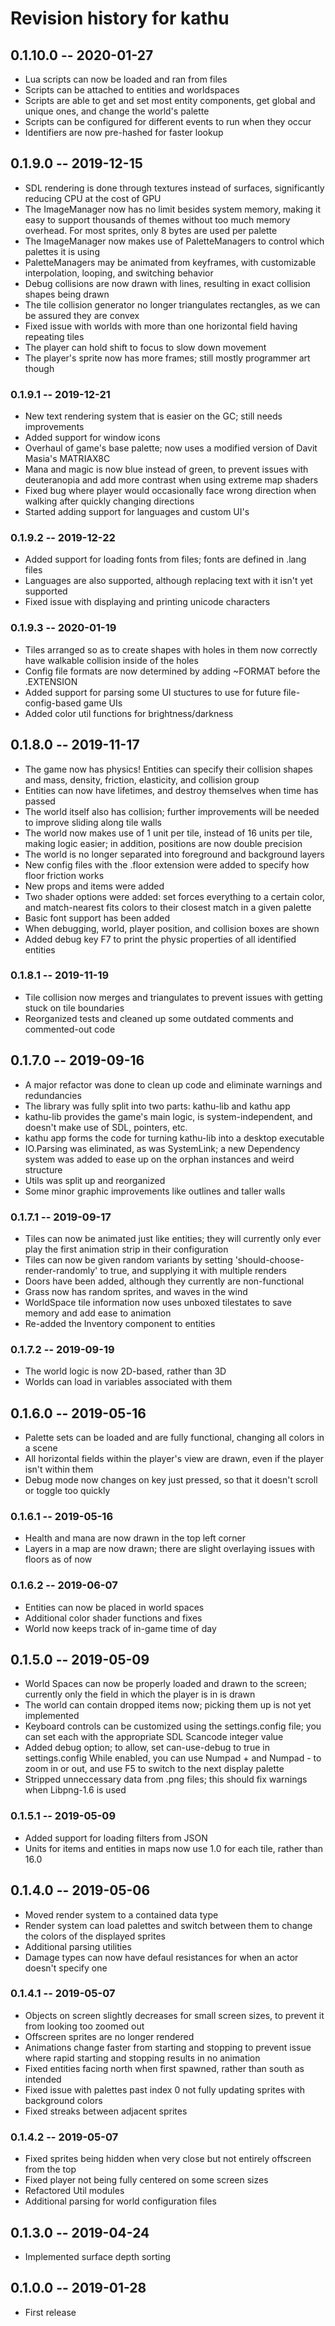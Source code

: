 # Revision history for kathu

## 0.1.10.0 -- 2020-01-27
* Lua scripts can now be loaded and ran from files
* Scripts can be attached to entities and worldspaces
* Scripts are able to get and set most entity components, get global and unique ones, and change the world's palette
* Scripts can be configured for different events to run when they occur
* Identifiers are now pre-hashed for faster lookup

## 0.1.9.0 -- 2019-12-15

* SDL rendering is done through textures instead of surfaces, significantly reducing CPU at the cost of GPU
* The ImageManager now has no limit besides system memory, making it easy to support thousands of themes without too much memory overhead. For most sprites, only 8 bytes are used per palette
* The ImageManager now makes use of PaletteManagers to control which palettes it is using
* PaletteManagers may be animated from keyframes, with customizable interpolation, looping, and switching behavior
* Debug collisions are now drawn with lines, resulting in exact collision shapes being drawn
* The tile collision generator no longer triangulates rectangles, as we can be assured they are convex
* Fixed issue with worlds with more than one horizontal field having repeating tiles
* The player can hold shift to focus to slow down movement
* The player's sprite now has more frames; still mostly programmer art though

### 0.1.9.1 -- 2019-12-21

* New text rendering system that is easier on the GC; still needs improvements
* Added support for window icons
* Overhaul of game's base palette; now uses a modified version of Davit Masia's MATRIAX8C
* Mana and magic is now blue instead of green, to prevent issues with deuteranopia and add more contrast when using extreme map shaders
* Fixed bug where player would occasionally face wrong direction when walking after quickly changing directions
* Started adding support for languages and custom UI's

### 0.1.9.2 -- 2019-12-22

* Added support for loading fonts from files; fonts are defined in .lang files
* Languages are also supported, although replacing text with it isn't yet supported
* Fixed issue with displaying and printing unicode characters

### 0.1.9.3 -- 2020-01-19

* Tiles arranged so as to create shapes with holes in them now correctly have walkable collision inside of the holes
* Config file formats are now determined by adding ~FORMAT before the .EXTENSION
* Added support for parsing some UI stuctures to use for future file-config-based game UIs
* Added color util functions for brightness/darkness

## 0.1.8.0 -- 2019-11-17

* The game now has physics! Entities can specify their collision shapes and mass, density, friction, elasticity, and collision group
* Entities can now have lifetimes, and destroy themselves when time has passed
* The world itself also has collision; further improvements will be needed to improve sliding along tile walls
* The world now makes use of 1 unit per tile, instead of 16 units per tile, making logic easier; in addition, positions are now double precision
* The world is no longer separated into foreground and background layers
* New config files with the .floor extension were added to specify how floor friction works
* New props and items were added
* Two shader options were added: set forces everything to a certain color, and match-nearest fits colors to their closest match in a given palette
* Basic font support has been added
* When debugging, world, player position, and collision boxes are shown
* Added debug key F7 to print the physic properties of all identified entities

### 0.1.8.1 -- 2019-11-19

* Tile collision now merges and triangulates to prevent issues with getting stuck on tile boundaries
* Reorganized tests and cleaned up some outdated comments and commented-out code

## 0.1.7.0 -- 2019-09-16

* A major refactor was done to clean up code and eliminate warnings and redundancies
* The library was fully split into two parts: kathu-lib and kathu app
* kathu-lib provides the game's main logic, is system-independent, and doesn't make use of SDL, pointers, etc.
* kathu app forms the code for turning kathu-lib into a desktop executable
* IO.Parsing was eliminated, as was SystemLink; a new Dependency system was added to ease up on the orphan instances and weird structure
* Utils was split up and reorganized
* Some minor graphic improvements like outlines and taller walls

### 0.1.7.1 -- 2019-09-17

* Tiles can now be animated just like entities; they will currently only ever play the first animation strip in their configuration
* Tiles can now be given random variants by setting 'should-choose-render-randomly' to true, and supplying it with multiple renders
* Doors have been added, although they currently are non-functional
* Grass now has random sprites, and waves in the wind
* WorldSpace tile information now uses unboxed tilestates to save memory and add ease to animation
* Re-added the Inventory component to entities

### 0.1.7.2 -- 2019-09-19

* The world logic is now 2D-based, rather than 3D
* Worlds can load in variables associated with them

## 0.1.6.0 -- 2019-05-16

* Palette sets can be loaded and are fully functional, changing all colors in a scene
* All horizontal fields within the player's view are drawn, even if the player isn't within them
* Debug mode now changes on key just pressed, so that it doesn't scroll or toggle too quickly

### 0.1.6.1 -- 2019-05-16

* Health and mana are now drawn in the top left corner
* Layers in a map are now drawn; there are slight overlaying issues with floors as of now

### 0.1.6.2 -- 2019-06-07

* Entities can now be placed in world spaces
* Additional color shader functions and fixes
* World now keeps track of in-game time of day

## 0.1.5.0 -- 2019-05-09

* World Spaces can now be properly loaded and drawn to the screen; currently only the field in which the player is in is drawn
* The world can contain dropped items now; picking them up is not yet implemented
* Keyboard controls can be customized using the settings.config file; you can set each with the appropriate SDL Scancode integer value
* Added debug option; to allow, set can-use-debug to true in settings.config
  While enabled, you can use Numpad + and Numpad - to zoom in or out, and use F5 to switch to the next display palette
* Stripped unneccessary data from .png files; this should fix warnings when Libpng-1.6 is used

### 0.1.5.1 -- 2019-05-09

* Added support for loading filters from JSON
* Units for items and entities in maps now use 1.0 for each tile, rather than 16.0

## 0.1.4.0 -- 2019-05-06

* Moved render system to a contained data type
* Render system can load palettes and switch between them to change the colors of the displayed sprites
* Additional parsing utilities
* Damage types can now have defaul resistances for when an actor doesn't specify one

### 0.1.4.1 -- 2019-05-07

* Objects on screen slightly decreases for small screen sizes, to prevent it from looking too zoomed out
* Offscreen sprites are no longer rendered
* Animations change faster from starting and stopping to prevent issue where rapid starting and stopping results in no animation
* Fixed entities facing north when first spawned, rather than south as intended
* Fixed issue with palettes past index 0 not fully updating sprites with background colors
* Fixed streaks between adjacent sprites

### 0.1.4.2 -- 2019-05-07

* Fixed sprites being hidden when very close but not entirely offscreen from the top
* Fixed player not being fully centered on some screen sizes
* Refactored Util modules
* Additional parsing for world configuration files

## 0.1.3.0 -- 2019-04-24

* Implemented surface depth sorting

## 0.1.0.0 -- 2019-01-28

* First release